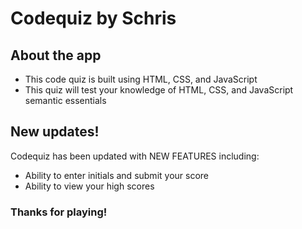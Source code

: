 # Codequiz by Schris

## About the app
* This code quiz is built using HTML, CSS, and JavaScript
* This quiz will test your knowledge of HTML, CSS, and JavaScript semantic essentials

## New updates!
Codequiz has been updated with NEW FEATURES including:
* Ability to enter initials and submit your score
* Ability to view your high scores

### Thanks for playing!
